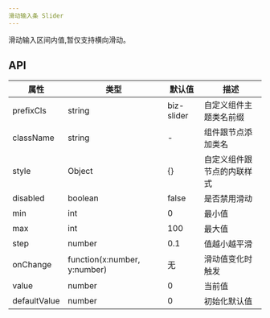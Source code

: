 ```yaml
---
滑动输入条 Slider
---
```


滑动输入区间内值,暂仅支持横向滑动。

## API
| 属性      | 类型    | 默认值       | 描述         |
|----------|---------|------------|--------------|
|prefixCls |string   |biz-slider  | 自定义组件主题类名前缀|
|className | string  |-           |组件跟节点添加类名|
|style|Object|{}|自定义组件跟节点的内联样式|
|disabled|boolean|false|是否禁用滑动|
|min|int|0|最小值|
|max|int|100|最大值|
|step|number|0.1|值越小越平滑|
|onChange|function(x:number, y:number)|无|滑动值变化时触发|
|value|number|0|当前值|
|defaultValue|number|0|初始化默认值|
